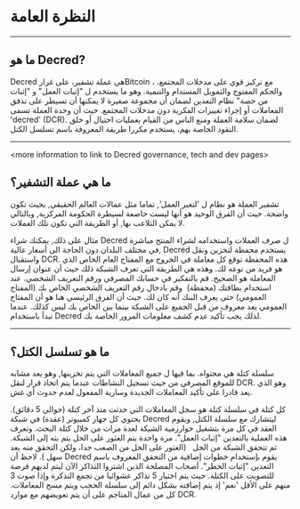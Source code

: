 # النظرة العامة

---

## <i class="fa icon-decred_symbol"></i> ما هو  Decred?
Decred هي عملة تشفير، على غرارBitcoin ، مع تركيز قوي على مدخلات المجتمع، والحكم المفتوح والتمويل المستدام والتنمية.  وهو ما يستخدم ل "إثبات العمل" و "إثبات من حصة" نظام التعدين لضمان أن مجموعة صغيرة لا يمكنها أن تسيطر على تدفق المعاملات أو إجراء تغييرات الفكرية دون مدخلات المجتمع. حيث أن وحدة العملة تسمى 'decred' (DCR). لضمان سلامة العملة ومنع الناس من القيام بعمليات احتيال أو خلق النقود الخاصة بهم، يستخدم مكررا طريقة المعروفة باسم تسلسل الكتل.

---

<more information to link to Decred governance, tech and dev pages>

## <i class="fa icon-cryptocurrency fa-lg"></i> ما هي عملة التشفير؟
تشفير العملة هو نظام ل 'لتغير العمل', تماما مثل عمالات العالم الحقيقي, بحيث تكون واضحة. حيث أن الفرق الوحيد هو أنها ليست خاضعة لسيطرة الحكومة المركزية, وبالتالي لا يمكن التلاعب بها, أو الطريقة التي تكون تلك العملات.

مثال على ذلك,  يمكنك شراء Decred ل صرف العملات واستخدامه لشراء المنتج مباشرة في مختلف البلدان دون الحاجة الى أسعار عالية,  Decred يستخدم  محفظة لتخزين ونقل واستقبال DCR. هذه المحفظة توقع كل معاملة في الخروج مع المفتاح العام الخاص الذي هو فريد من نوعه لك. وهذه هي الطريقة التي تعرف الشبكة ذلك حيث أن عنوان إرسال المعاملة هو الصحيح. قم بالتفكير في حسابك المصرفي ورقم التعريف الشخصي. عند استخدام بطاقتك (محفظة)  وقم بادخال رقم التعريف الشخصي الخاص بك (المفتاح العمومي) حتى يعرف البنك أنه كان لك. حيث أن الفرق الرئيسي هنا هو أن المفتاح العمومي يعد معروف من قبل الجميع على الشبكة بينما بين الخاص بك ليس كذلك. عندما تبدأ باستخدام Decred لذلك يجب تأكيد عدم كشف معلومات المرور الخاصة بك.

---

## <i class="fa icon-block fa-lg"></i> ما هو تسلسل الكتل؟
سلسلة كتلة هي محتواه. بما فيها ل جميع المعاملات التي يتم تخزينها, وهو يعد مشابه للموقع المصرفي من حيث تسجيل النشاطات عندما يتم اتخاذ قرار لنقل DCR. وهو الذي يعد قادرا على تأكيد المعاملات الجديدة وسارية المفعول لعدم حدوث أي غش.

كل كتلة في سلسلة كتلة هو سجل المعاملات التي حدثت منذ آخر كتلة (حوالي 5 دقائق). يحتوي كل جهاز كمبيوتر (عقدة) في شبكة  Decred ليتشارك مع  سلسلة الكتل, ويقوم العقد في كل مرة بتشغيل خوارزمية الشبكة لعدة مرات من خلال كتلة البحث.  وتعرف هذه العملية بالتعدين "إثبات العمل". مرة واحدة يتم العثور على الحل يتم بثه إلى الشبكة. ثم تتحقق الشبكة من الحل   (العثور على الحل من الصعب جدا، ولكن التحقق منه يعد سهل ).  لاحظ أن Decred يقوم بإستخدام خطوات إضافية من التحقق المعروف باسم التعدين "إثبات الخطر". أصحاب المصلحة الذين اشتروا التذاكر الآن ليتم لديهم فرصة للتصويت على الكتلة. حيث يتم اختيار 5 تذاكر عشوائيا من تجمع التذكرة وإذا صوت 3 منهم على الأقل  'نعم'  إذ يتم  إضافته بشكل دائم إلى سلسلة الحجب ويتم مسح المعاملات. كل من عمال المناجم على أن يتم تعويضهم مع موارد DCR.

<More information section to link to PoW and PoS guides>
